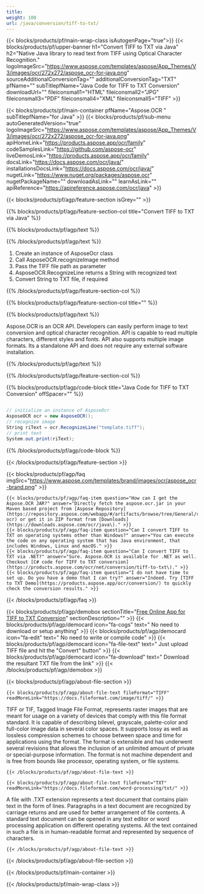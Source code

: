 ```yaml
---
title:  
weight: 100
url: /java/conversion/tiff-to-txt/ 
---
```


{{< blocks/products/pf/main-wrap-class isAutogenPage="true">}}
{{< blocks/products/pf/upper-banner h1="Convert TIFF to TXT via Java" h2="Native Java library to read text from TIFF using Optical Character Recognition." logoImageSrc="https://www.aspose.com/templates/aspose/App_Themes/V3/images/ocr/272x272/aspose_ocr-for-java.png" sourceAdditionalConversionTag="" additionalConversionTag="TXT" pfName="" subTitlepfName="Java Code for TIFF to TXT Conversion" downloadUrl="" fileiconsmall1="HTML" fileiconsmall2="JPG" fileiconsmall3="PDF" fileiconsmall4="XML" fileiconsmall5="TIFF" >}}

{{< blocks/products/pf/main-container pfName="Aspose.OCR " subTitlepfName="for Java" >}}
{{< blocks/products/pf/sub-menu autoGeneratedVersion="true" logoImageSrc="https://www.aspose.com/templates/aspose/App_Themes/V3/images/ocr/272x272/aspose_ocr-for-java.png" apiHomeLink="https://products.aspose.app/ocr/family" codeSamplesLink="https://github.com/aspose-ocr" liveDemosLink="https://products.aspose.app/ocr/family" docsLink="https://docs.aspose.com/ocr/java/" installationsDocsLink="https://docs.aspose.com/ocr/java/" nugetLink="https://www.nuget.org/packages/aspose.ocr" nugetPackageName="" downloadAsLink="" learnAsLink="" apiReference="https://apireference.aspose.com/ocr/java" >}}

{{< blocks/products/pf/agp/feature-section isGrey="" >}}

{{% blocks/products/pf/agp/feature-section-col title="Convert TIFF to TXT via Java" %}}

{{% blocks/products/pf/agp/text %}}

{{% /blocks/products/pf/agp/text %}}

1.  Create an instance of AsposeOcr class
1.  Call AsposeOCR.recognizeImage method
1.  Pass the TIFF file path as parameter
1.  AsposeOCR.RecognizeLine returns a String with recognized text
1.  Convert String to TXT file, if required

{{% /blocks/products/pf/agp/feature-section-col %}}

{{% blocks/products/pf/agp/feature-section-col title="" %}}

{{% blocks/products/pf/agp/text %}}

 Aspose.OCR is an OCR API. Developers can easily perform image to text conversion and optical character recognition. API is capable to read multiple characters, different styles and fonts. API also supports multiple image formats. Its a standalone API and does not require any external software installation.

{{% /blocks/products/pf/agp/text %}}

{{% /blocks/products/pf/agp/feature-section-col %}}

{{% blocks/products/pf/agp/code-block title="Java Code for TIFF to TXT Conversion" offSpacer="" %}}

```cs

// initialize an instance of AsposeOcr
AsposeOCR ocr = new AsposeOCR();
// recognize image
String riText = ocr.RecognizeLine("template.tiff");
// print text
System.out.print(riText);

```

{{% /blocks/products/pf/agp/code-block %}}

{{< /blocks/products/pf/agp/feature-section >}}

{{< blocks/products/pf/agp/faq imgSrc="https://www.aspose.com/templates/brand/images/ocr/aspose_ocr-brand.png" >}}

    {{< blocks/products/pf/agp/faq-item question="How can I get the Aspose.OCR JAR?" answer="Directly fetch the aspose.ocr.jar in your Maven based project from [Aspose Repository](https://repository.aspose.com/webapp/#/artifacts/browse/tree/General/repo/com/aspose/aspose-ocr) or get it in ZIP format from [Downloads](https://downloads.aspose.com/ocr/java\)." >}}
    {{< blocks/products/pf/agp/faq-item question="Can I convert TIFF to TXT on operating systems other than Windows?" answer="You can execute the code on any operating system that has Java environment, that includes Windows, Linux and macOS." >}}
    {{< blocks/products/pf/agp/faq-item question="Can I convert TIFF to TXT via .NET?" answer="Sure. Aspose.OCR is available for .NET as well. Checkout [C# code for TIFF to TXT conversion](https://products.aspose.com/ocr/net/conversion/tiff-to-txt\)." >}}
    {{< blocks/products/pf/agp/faq-item question="I do not have time to set up. Do you have a demo that I can try?" answer="Indeed. Try [TIFF to TXT Demo](https://products.aspose.app/ocr/conversion/) to quickly check the conversion results." >}}
 
{{< /blocks/products/pf/agp/faq >}}

<!-- aboutfile Starts -->

{{< blocks/products/pf/agp/demobox sectionTitle="[Free Online App for TIFF to TXT Conversion](https://products.aspose.app/ocr/conversion/tiff-to-txt)" sectionDescription="" >}}
        {{< blocks/products/pf/agp/democard icon="fa-cogs" text=" No need to download or setup anything" >}}
        {{< blocks/products/pf/agp/democard icon="fa-edit" text=" No need to write or compile code" >}}
        {{< blocks/products/pf/agp/democard icon="fa-file-text" text=" Just upload TIFF file and hit the \"Convert\" button" >}}
        {{< blocks/products/pf/agp/democard icon="fa-download" text=" Download the resultant TXT file from the link" >}}
{{< /blocks/products/pf/agp/demobox >}}

{{< blocks/products/pf/agp/about-file-section >}}

    {{< blocks/products/pf/agp/about-file-text fileFormat="TIFF" readMoreLink="https://docs.fileformat.com/image/tiff/" >}}
TIFF or TIF, Tagged Image File Format, represents raster images that are meant for usage on a variety of devices that comply with this file format standard. It is capable of describing bilevel, grayscale, palette-color and full-color image data in several color spaces. It supports lossy as well as lossless compression schemes to choose between space and time for applications using the format. The format is extensible and has underwent several revisions that allows the inclusion of an unlimited amount of private or special-purpose information. The format is not machine dependent and is free from bounds like processor, operating system, or file systems.

    {{< /blocks/products/pf/agp/about-file-text >}}

    {{< blocks/products/pf/agp/about-file-text fileFormat="TXT" readMoreLink="https://docs.fileformat.com/word-processing/txt/" >}}
A file with .TXT extension represents a text document that contains plain text in the form of lines. Paragraphs in a text document are recognized by carriage returns and are used for better arrangement of file contents. A standard text document can be opened in any text editor or word processing application on different operating systems. All the text contained in such a file is in human-readable format and represented by sequence of characters.

    {{< /blocks/products/pf/agp/about-file-text >}}

{{< /blocks/products/pf/agp/about-file-section >}}

<!-- aboutfile Ends -->

{{< /blocks/products/pf/main-container >}}
    
{{< /blocks/products/pf/main-wrap-class >}}
